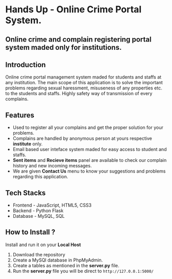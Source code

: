 # Hands Up - Online Crime Portal System.

## Online crime and complain registering portal system maded only for institutions.

## Introduction
Online crime portal management system maded for students and staffs at any institution. The main scope of 
this application is to solve the important problems regarding sexual haressment, 
misuseness of any properties etc. to the students and staffs. Highly safety way of transmission
of every complains.

## Features
- Used to register all your complains and get the proper solution for your problems.
- Complains are handled by anonymous person at yours respective **institute** only.
- Email based user inteface system maded for easy access to student and staffs.
- **Sent items** and **Recieve items** panel are available to check our complain history and new incoming messages.
- We are given **Contact Us** menu to know your suggestions and problems regarding this application.

## Tech Stacks
- Frontend - JavaScript, HTML5, CSS3
- Backend - Python Flask
- Database - MySQL, SQL

## How to Install ?
Install and run it on your **Local Host**
1. Download the repository 
2. Create a MySQl database in PhpMyAdmin.
3. Create a tables as mentioned in the **server.py** file.
4. Run the **server.py** file you will be direct to ```http://127.0.0.1:5000/```


